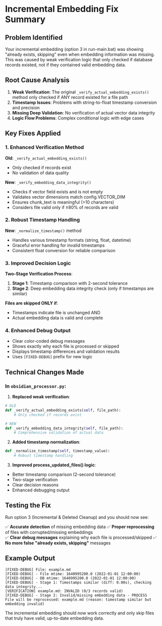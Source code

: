 # Incremental Embedding Fix Summary

## Problem Identified
Your incremental embedding (option 3 in run-main.bat) was showing "already exists, skipping" even when embedding information was missing. This was caused by weak verification logic that only checked if database records existed, not if they contained valid embedding data.

## Root Cause Analysis
1. **Weak Verification**: The original `_verify_actual_embedding_exists()` method only checked if ANY record existed for a file path
2. **Timestamp Issues**: Problems with string-to-float timestamp conversion and precision
3. **Missing Deep Validation**: No verification of actual vector data integrity
4. **Logic Flow Problems**: Complex conditional logic with edge cases

## Key Fixes Applied

### 1. Enhanced Verification Method
**Old**: `_verify_actual_embedding_exists()`
- Only checked if records exist
- No validation of data quality

**New**: `_verify_embedding_data_integrity()`
- Checks if vector field exists and is not empty
- Validates vector dimensions match config.VECTOR_DIM
- Ensures chunk_text is meaningful (>10 characters)
- Considers file valid only if ≥80% of records are valid

### 2. Robust Timestamp Handling
**New**: `_normalize_timestamp()` method
- Handles various timestamp formats (string, float, datetime)
- Graceful error handling for invalid timestamps
- Consistent float conversion for reliable comparison

### 3. Improved Decision Logic
**Two-Stage Verification Process**:
1. **Stage 1**: Timestamp comparison with 2-second tolerance
2. **Stage 2**: Deep embedding data integrity check (only if timestamps are similar)

**Files are skipped ONLY if**:
- Timestamps indicate file is unchanged AND
- Actual embedding data is valid and complete

### 4. Enhanced Debug Output
- Clear color-coded debug messages
- Shows exactly why each file is processed or skipped
- Displays timestamp differences and validation results
- Uses `[FIXED-DEBUG]` prefix for new logic

## Technical Changes Made

### In `obsidian_processor.py`:

1. **Replaced weak verification**:
```python
# OLD
def _verify_actual_embedding_exists(self, file_path):
    # Only checked if records exist

# NEW  
def _verify_embedding_data_integrity(self, file_path):
    # Comprehensive validation of actual data
```

2. **Added timestamp normalization**:
```python
def _normalize_timestamp(self, timestamp_value):
    # Robust timestamp handling
```

3. **Improved process_updated_files() logic**:
- Better timestamp comparison (2-second tolerance)
- Two-stage verification
- Clear decision reasons
- Enhanced debugging output

## Testing the Fix

Run option 3 (Incremental & Deleted Cleanup) and you should now see:

✅ **Accurate detection** of missing embedding data
✅ **Proper reprocessing** of files with corrupted/missing embeddings  
✅ **Clear debug messages** explaining why each file is processed/skipped
✅ **No more false "already exists, skipping"** messages

## Example Output
```
[FIXED-DEBUG] File: example.md
[FIXED-DEBUG] - File mtime: 1640995200.0 (2022-01-01 12:00:00)
[FIXED-DEBUG] - DB mtime: 1640995200.0 (2022-01-01 12:00:00)
[FIXED-DEBUG] - Stage 1: Timestamps similar (diff: 0.00s), checking data integrity...
[VERIFICATION] example.md: INVALID (0/3 records valid)
[FIXED-DEBUG] - Stage 2: Invalid/missing embedding data - PROCESS
File will be reprocessed: example.md (reason: timestamp similar but embedding invalid)
```

The incremental embedding should now work correctly and only skip files that truly have valid, up-to-date embedding data.
